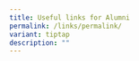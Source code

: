 ```yaml
---
title: Useful links for Alumni
permalink: /links/permalink/
variant: tiptap
description: ""
---
```

